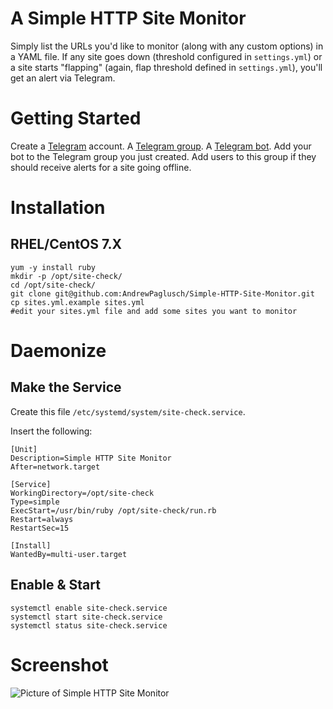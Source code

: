 # A Simple HTTP Site Monitor

Simply list the URLs you'd like to monitor (along with any custom options) in a YAML file. If any site goes down (threshold configured in `settings.yml`) or a site starts "flapping" (again, flap threshold defined in `settings.yml`), you'll get an alert via Telegram.

# Getting Started

Create a [Telegram](https://telegram.org/) account. A [Telegram group](https://telegram.org/faq#q-how-do-i-create-a-group). A [Telegram bot](https://core.telegram.org/bots#creating-a-new-bot). Add your bot to the Telegram group you just created.
Add users to this group if they should receive alerts for a site going offline.

# Installation

## RHEL/CentOS 7.X

```
yum -y install ruby
mkdir -p /opt/site-check/
cd /opt/site-check/
git clone git@github.com:AndrewPaglusch/Simple-HTTP-Site-Monitor.git
cp sites.yml.example sites.yml
#edit your sites.yml file and add some sites you want to monitor
```

# Daemonize

## Make the Service

Create this file `/etc/systemd/system/site-check.service`. 

Insert the following:

```
[Unit]
Description=Simple HTTP Site Monitor
After=network.target

[Service]
WorkingDirectory=/opt/site-check
Type=simple
ExecStart=/usr/bin/ruby /opt/site-check/run.rb
Restart=always
RestartSec=15

[Install]
WantedBy=multi-user.target
```

## Enable & Start

```
systemctl enable site-check.service
systemctl start site-check.service
systemctl status site-check.service
```

# Screenshot

![Picture of Simple HTTP Site Monitor](https://i.imgur.com/GVJkubv.png)
